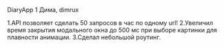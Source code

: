 DiaryApp 1
Дима, dimrux

1.API позволяет сделать 50 запросов в час по одному url!
2.Увеличил время закрытия модального окна до 500 мс при выборе картинки для плавности анимации.
3.Сделал небольшой роутинг.
